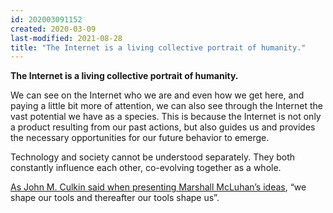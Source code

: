```yaml
---
id: 202003091152
created: 2020-03-09
last-modified: 2021-08-28
title: "The Internet is a living collective portrait of humanity."
---
```

**The Internet is a living collective portrait of humanity.**

We can see on the Internet who we are and even how we get here, and paying a little bit more of attention, we can also see through the Internet the vast potential we have as a species. This is because the Internet is not only a product resulting from our past actions, but also guides us and provides the necessary opportunities for our future behavior to emerge.

Technology and society cannot be understood separately. They both constantly influence each other, co-evolving together as a whole.

[As John M. Culkin said when presenting Marshall McLuhan’s ideas](https://quoteinvestigator.com/2016/06/26/shape/), “we shape our tools and thereafter our tools shape us”.